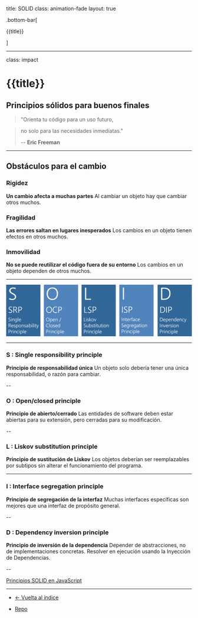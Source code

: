 title: SOLID
class: animation-fade
layout: true

.bottom-bar[

{{title}}

]

---

class: impact

# {{title}}

## Principios sólidos para buenos finales

> "Orienta tu código para un uso futuro,

> no solo para las necesidades inmediatas."
>
> -- **Eric Freeman**

---

## Obstáculos para el cambio

### Rigidez

**Un cambio afecta a muchas partes**
Al cambiar un objeto hay que cambiar otros muchos.

### Fragilidad

**Las errores saltan en lugares inesperados**
Los cambios en un objeto tienen efectos en otros muchos.

### Inmovilidad

**No se puede reutilizar el código fuera de su entorno**
Los cambios en un objeto dependen de otros muchos.

---

![SOLID](./assets/solid.jpg)

---

### S : Single responsibility principle

**Principio de responsabilidad única**
Un objeto solo debería tener una única responsabilidad, o razón para cambiar.

--

### O : Open/closed principle

**Principio de abierto/cerrado**
Las entidades de software deben estar abiertas para su extensión, pero cerradas para su modificación.

--

### L : Liskov substitution principle

**Principio de sustitución de Liskov**
Los objetos deberían ser reemplazables por subtipos sin alterar el funcionamiento del programa.

---

### I : Interface segregation principle

**Principio de segregación de la interfaz**
Muchas interfaces específicas son mejores que una interfaz de propósito general.​

--

### D : Dependency inversion principle

**Principio de inversión de la dependencia**
Depender de abstracciones, no de implementaciones concretas. Resolver en ejecución usando la Inyección de Dependencias.

--

[Principios SOLID en JavaScript](https://medium.com/mindorks/solid-principles-explained-with-examples-79d1ce114ace)


---


- [<- Vuelta al índice ](./)

- [Repo](https://github.com/AcademiaBinaria/CleanCode)
